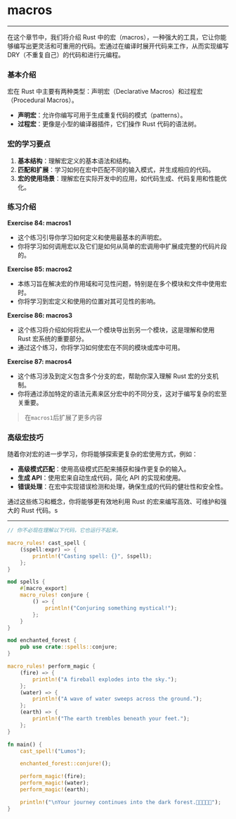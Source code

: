 # macros

---

在这个章节中，我们将介绍 Rust 中的宏（macros），一种强大的工具，它让你能够编写出更灵活和可重用的代码。宏通过在编译时展开代码来工作，从而实现编写 DRY（不重复自己）的代码和进行元编程。

### 基本介绍

宏在 Rust 中主要有两种类型：声明宏（Declarative Macros）和过程宏（Procedural Macros）。

- **声明宏**：允许你编写可用于生成重复代码的模式（patterns）。
- **过程宏**：更像是小型的编译器插件，它们操作 Rust 代码的语法树。

### 宏的学习要点

1. **基本结构**：理解宏定义的基本语法和结构。
2. **匹配和扩展**：学习如何在宏中匹配不同的输入模式，并生成相应的代码。
3. **宏的使用场景**：理解宏在实际开发中的应用，如代码生成、代码复用和性能优化。

### 练习介绍

**Exercise 84: macros1**

- 这个练习引导你学习如何定义和使用最基本的声明宏。
- 你将学习如何调用宏以及它们是如何从简单的宏调用中扩展成完整的代码片段的。

**Exercise 85: macros2**
- 本练习旨在解决宏的作用域和可见性问题，特别是在多个模块和文件中使用宏时。
- 你将学习到宏定义和使用的位置对其可见性的影响。

**Exercise 86: macros3**
- 这个练习将介绍如何将宏从一个模块导出到另一个模块，这是理解和使用 Rust 宏系统的重要部分。
- 通过这个练习，你将学习如何使宏在不同的模块或库中可用。

**Exercise 87: macros4**
- 这个练习涉及到定义包含多个分支的宏，帮助你深入理解 Rust 宏的分支机制。
- 你将通过添加特定的语法元素来区分宏中的不同分支，这对于编写复杂的宏至关重要。

> 在`macros1`后扩展了更多内容

### 高级宏技巧

随着你对宏的进一步学习，你将能够探索更复杂的宏使用方式，例如：
- **高级模式匹配**：使用高级模式匹配来捕获和操作更复杂的输入。
- **生成 API**：使用宏来自动生成代码，简化 API 的实现和使用。
- **错误处理**：在宏中实现错误检测和处理，确保生成的代码的健壮性和安全性。

通过这些练习和概念，你将能够更有效地利用 Rust 的宏来编写高效、可维护和强大的 Rust 代码。s

---

```rust
// 你不必现在理解以下代码，它也运行不起来。

macro_rules! cast_spell {
    ($spell:expr) => {
        println!("Casting spell: {}", $spell);
    };
}

mod spells {
    #[macro_export]
    macro_rules! conjure {
        () => {
            println!("Conjuring something mystical!");
        };
    }
}

mod enchanted_forest {
    pub use crate::spells::conjure;
}

macro_rules! perform_magic {
    (fire) => {
        println!("A fireball explodes into the sky.");
    };
    (water) => {
        println!("A wave of water sweeps across the ground.");
    };
    (earth) => {
        println!("The earth trembles beneath your feet.");
    };
}

fn main() {
    cast_spell!("Lumos");

    enchanted_forest::conjure!();

    perform_magic!(fire);
    perform_magic!(water);
    perform_magic!(earth);

    println!("\nYour journey continues into the dark forest.🌲🌲🌲🌲🌲");
}
```
